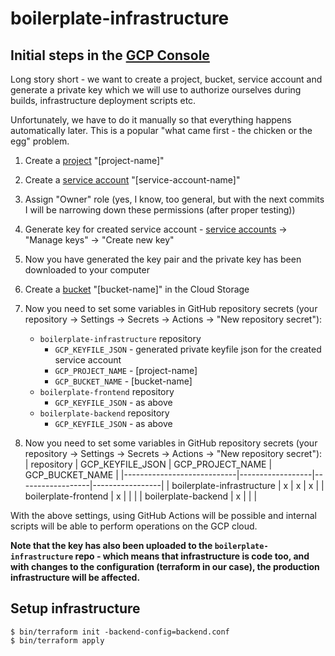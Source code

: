 # boilerplate-infrastructure

## Initial steps in the [GCP Console](https://console.cloud.google.com)

Long story short - we want to create a project, bucket, service account and generate a private key which 
we will use to authorize ourselves during builds, infrastructure deployment scripts etc.

Unfortunately, we have to do it manually so that everything happens automatically later.
This is a popular "what came first - the chicken or the egg" problem.

1. Create a [project](https://console.cloud.google.com/projectcreate) "[project-name]"
2. Create a [service account](https://console.cloud.google.com/iam-admin/serviceaccounts/create) "[service-account-name]"
3. Assign "Owner" role (yes, I know, too general, but with the next commits I will be narrowing down these permissions (after proper testing))
4. Generate key for created service account - [service accounts](https://console.cloud.google.com/iam-admin/serviceaccounts) -> "Manage keys" -> "Create new key"
5. Now you have generated the key pair and the private key has been downloaded to your computer
6. Create a [bucket](https://console.cloud.google.com/storage/create-bucket) "[bucket-name]" in the Cloud Storage
7. Now you need to set some variables in GitHub repository secrets (your repository -> Settings -> Secrets -> Actions -> "New repository secret"):
   * `boilerplate-infrastructure` repository
      * `GCP_KEYFILE_JSON` - generated private keyfile json for the created service account
      * `GCP_PROJECT_NAME` - [project-name]
      * `GCP_BUCKET_NAME` - [bucket-name]
   * `boilerplate-frontend` repository
      * `GCP_KEYFILE_JSON` - as above
   * `boilerplate-backend` repository
      * `GCP_KEYFILE_JSON` - as above

7. Now you need to set some variables in GitHub repository secrets (your repository -> Settings -> Secrets -> Actions -> "New repository secret"):
| repository                 | GCP_KEYFILE_JSON | GCP_PROJECT_NAME | GCP_BUCKET_NAME |
|----------------------------|------------------|------------------|-----------------|
| boilerplate-infrastructure | x                | x                | x               |
| boilerplate-frontend       | x                |                  |                 |
| boilerplate-backend        | x                |                  |                 |

With the above settings, using GitHub Actions will be possible and internal scripts will be able to perform operations on the GCP cloud.

**Note that the key has also been uploaded to the `boilerplate-infrastructure` repo - which means that infrastructure is code too, 
and with changes to the configuration (terraform in our case), the production infrastructure will be affected.**

## Setup infrastructure

```shell
$ bin/terraform init -backend-config=backend.conf
$ bin/terraform apply
```
